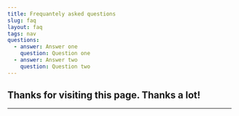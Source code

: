 ```yaml
---
title: Frequantely asked questions
slug: faq
layout: faq
tags: nav
questions:
  - answer: Answer one
    question: Question one
  - answer: Answer two
    question: Question two
---
```

## Thanks for visiting this page. Thanks a lot!
---
